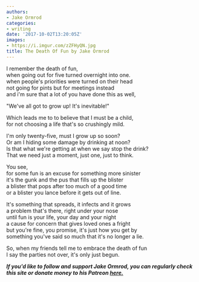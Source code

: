 ```yaml
---
authors:
- Jake Ormrod
categories:
- writing
date: '2017-10-02T13:20:05Z'
images:
- https://i.imgur.com/zZFHyQN.jpg
title: The Death Of Fun by Jake Ormrod
---
```

I remember the death of fun,<br>
when going out for five turned overnight into one.<br>
when people's priorities were turned on their head<br>
not going for pints but for meetings instead<br>
and i'm sure that a lot of you have done this as well,<br>

"We've all got to grow up! It's inevitable!"<br>

Which leads me to to believe that I must be a child,<br>
for not choosing a life that's so crushingly mild.<br>

I'm only twenty-five, must I grow up so soon?<br>
Or am I hiding some damage by drinking at noon?<br>
Is that what we're getting at when we say stop the drink?<br>
That we need just a moment, just one, just to think.<br>

You see,<br>
for some fun is an excuse for something more sinister<br>
it's the gunk and the pus that fills up the blister<br>
a blister that pops after too much of a good time<br>
or a blister you lance before it gets out of line.<br>

It's something that spreads, it infects and it grows<br>
a problem that's there, right under your nose<br>
until fun is your life, your day and your night<br>
a cause for concern that gives loved ones a fright<br>
but you're fine, you promise, it's just how you get by<br>
something you've said so much that it's no longer a lie.<br>

So, when my friends tell me to embrace the death of fun<br>
I say the parties not over, it's only just begun.<br>

_**If you'd like to follow and support Jake Ormrod, you can regularly check this site or donate money to his Patreon [here.](https://www.patreon.com/JakeOrmrod "")**_
